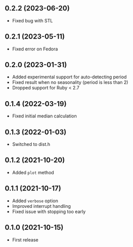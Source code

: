 ## 0.2.2 (2023-06-20)

- Fixed bug with STL

## 0.2.1 (2023-05-11)

- Fixed error on Fedora

## 0.2.0 (2023-01-31)

- Added experimental support for auto-detecting period
- Fixed result when no seasonality (period is less than 2)
- Dropped support for Ruby < 2.7

## 0.1.4 (2022-03-19)

- Fixed initial median calculation

## 0.1.3 (2022-01-03)

- Switched to dist.h

## 0.1.2 (2021-10-20)

- Added `plot` method

## 0.1.1 (2021-10-17)

- Added `verbose` option
- Improved interrupt handling
- Fixed issue with stopping too early

## 0.1.0 (2021-10-15)

- First release
